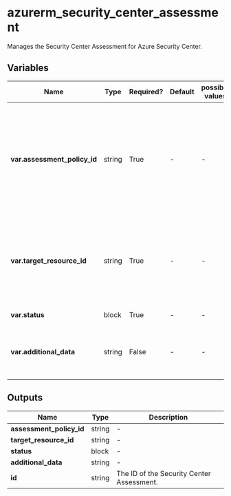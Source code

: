 # azurerm_security_center_assessment

Manages the Security Center Assessment for Azure Security Center.

## Variables

| Name | Type | Required? | Default  | possible values | Description |
| ---- | ---- | --------- | -------- | ----------- | ----------- |
| **var.assessment_policy_id** | string | True | -  |  -  | The ID of the security Assessment policy to apply to this resource. Changing this forces a new security Assessment to be created. | 
| **var.target_resource_id** | string | True | -  |  -  | The ID of the target resource. Changing this forces a new security Assessment to be created. | 
| **var.status** | block | True | -  |  -  | A `status` block. | 
| **var.additional_data** | string | False | -  |  -  | A map of additional data to associate with the assessment. | 



## Outputs

| Name | Type | Description |
| ---- | ---- | --------- | 
| **assessment_policy_id** | string  | - | 
| **target_resource_id** | string  | - | 
| **status** | block  | - | 
| **additional_data** | string  | - | 
| **id** | string  | The ID of the Security Center Assessment. | 